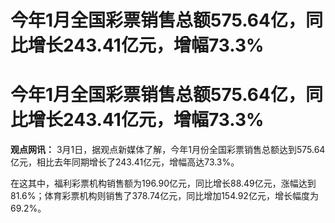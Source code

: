 # 今年1月全国彩票销售总额575.64亿，同比增长243.41亿元，增幅73.3%

# 今年1月全国彩票销售总额575.64亿，同比增长243.41亿元，增幅73.3%

**观点网讯：** 3月1日，据观点新媒体了解，今年1月份全国彩票销售总额达到575.64亿元，相比去年同期增长了243.41亿元，增幅高达73.3%。

在这其中，福利彩票机构销售额为196.90亿元，同比增长88.49亿元，涨幅达到81.6%；体育彩票机构则销售了378.74亿元，同比增加154.92亿元，增长幅度为69.2%。

